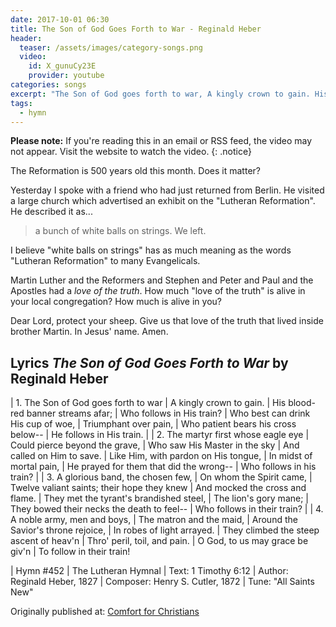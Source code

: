 ```yaml
---
date: 2017-10-01 06:30 
title: The Son of God Goes Forth to War - Reginald Heber
header:
  teaser: /assets/images/category-songs.png
  video:
    id: X_gunuCy23E
    provider: youtube
categories: songs
excerpt: "The Son of God goes forth to war, A kingly crown to gain. His blood-red banner streams afar, Who follows in His train?"
tags:
  - hymn
---
```


**Please note:** If you're reading this in an email or RSS feed, the video may not appear.  Visit the website to watch the video.
{: .notice}

The Reformation is 500 years old this month. Does it matter?

Yesterday I spoke with a friend who had just returned from Berlin.  He visited a large church which advertised an exhibit on the "Lutheran Reformation".  He described it as...

> a bunch of white balls on strings.  We left.

I believe "white balls on strings" has as much meaning as the words "Lutheran Reformation" to many Evangelicals.  

Martin Luther and the Reformers and Stephen and Peter and Paul and the Apostles had a *love of the truth*.  How much "love of the truth" is alive in your local congregation?  How much is alive in you?

Dear Lord, protect your sheep.  Give us that love of the truth that lived inside brother Martin.  In Jesus' name.  Amen.


## Lyrics *The Son of God Goes Forth to War* by Reginald Heber

|  1. The Son of God goes forth to war
|     A kingly crown to gain.
|     His blood-red banner streams afar;
|     Who follows in His train?
|     Who best can drink His cup of woe,
|     Triumphant over pain,
|     Who patient bears his cross below--
|     He follows in His train.
|
|  2. The martyr first whose eagle eye
|     Could pierce beyond the grave,
|     Who saw His Master in the sky
|     And called on Him to save.
|     Like Him, with pardon on His tongue,
|     In midst of mortal pain,
|     He prayed for them that did the wrong--
|     Who follows in his train?
|
|  3. A glorious band, the chosen few,
|     On whom the Spirit came,
|     Twelve valiant saints; their hope they knew
|     And mocked the cross and flame.
|     They met the tyrant's brandished steel,
|     The lion's gory mane;
|     They bowed their necks the death to feel--
|     Who follows in their train?
|
|  4. A noble army, men and boys,
|     The matron and the maid,
|     Around the Savior's throne rejoice,
|     In robes of light arrayed.
|     They climbed the steep ascent of heav'n
|     Thro' peril, toil, and pain.
|     O God, to us may grace be giv'n
|     To follow in their train!

|  Hymn #452
|  The Lutheran Hymnal
|  Text: 1 Timothy 6:12
|  Author: Reginald Heber, 1827
|  Composer: Henry S. Cutler, 1872
|  Tune: "All Saints New"

<div>Originally published at: <a href='http://www.alecsatin.com/'>Comfort for Christians</a></div>
